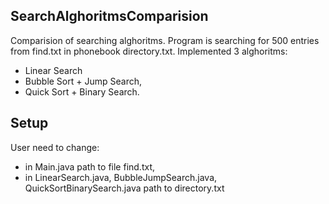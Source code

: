 ## SearchAlghoritmsComparision

Comparision of searching alghoritms. Program is searching for 500 entries from find.txt in phonebook directory.txt. Implemented 3 alghoritms:
* Linear Search   
* Bubble Sort + Jump Search,  
* Quick Sort + Binary Search.  

## Setup
User need to change:
* in Main.java path to file find.txt,  
* in LinearSearch.java, BubbleJumpSearch.java, QuickSortBinarySearch.java path to directory.txt
